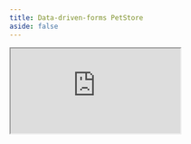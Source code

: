 ```yaml
---
title: Data-driven-forms PetStore
aside: false
---
```


<iframe 
  src="https://codesandbox.io/embed/github/kubb-project/kubb/tree/main/examples/data-driven-forms?fontsize=14&module=%2Fsrc%2Fgen%2Fmodels%2FPerson.ts&theme=dark&view=editor"
  :style="{
    width: '100%',
    height: '700px',
    border: 0,
    borderRadius: '4px',
    overflow: 'hidden'
  }"
  title="data-driven-forms"
  allow="accelerometer; ambient-light-sensor; camera; encrypted-media; geolocation; gyroscope; hid; microphone; midi; payment; usb; vr; xr-spatial-tracking"
  sandbox="allow-forms allow-modals allow-popups allow-presentation allow-same-origin allow-scripts"
/>
